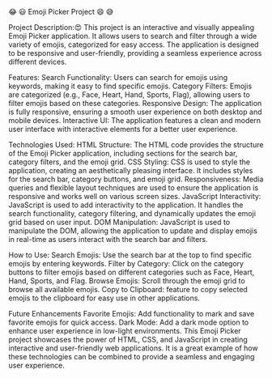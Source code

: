 😂 😃  Emoji Picker Project  😄 😅

Project Description:😍
This project is an interactive and visually appealing Emoji Picker application. It allows users to search and filter through a wide variety of emojis, categorized for easy access. 
The application is designed to be responsive and user-friendly, providing a seamless experience across different devices.

Features:
Search Functionality: Users can search for emojis using keywords, making it easy to find specific emojis.
Category Filters: Emojis are categorized (e.g., Face, Heart, Hand, Sports, Flag), allowing users to filter emojis based on these categories.
Responsive Design: The application is fully responsive, ensuring a smooth user experience on both desktop and mobile devices.
Interactive UI: The application features a clean and modern user interface with interactive elements for a better user experience.

Technologies Used:
HTML
Structure: The HTML code provides the structure of the Emoji Picker application, including sections for the search bar, category filters, and the emoji grid.
CSS
Styling: CSS is used to style the application, creating an aesthetically pleasing interface. It includes styles for the search bar, category buttons, and emoji grid.
Responsiveness: Media queries and flexible layout techniques are used to ensure the application is responsive and works well on various screen sizes.
JavaScript
Interactivity: JavaScript is used to add interactivity to the application. It handles the search functionality, category filtering, and dynamically updates the emoji grid based on user input.
DOM Manipulation: JavaScript is used to manipulate the DOM, allowing the application to update and display emojis in real-time as users interact with the search bar and filters.

How to Use:
Search Emojis: Use the search bar at the top to find specific emojis by entering keywords.
Filter by Category: Click on the category buttons to filter emojis based on different categories such as Face, Heart, Hand, Sports, and Flag.
Browse Emojis: Scroll through the emoji grid to browse all available emojis.
Copy to Clipboard: feature to copy selected emojis to the clipboard for easy use in other applications.

Future Enhancements
Favorite Emojis: Add functionality to mark and save favorite emojis for quick access.
Dark Mode: Add a dark mode option to enhance user experience in low-light environments.
This Emoji Picker project showcases the power of HTML, CSS, and JavaScript in creating interactive and user-friendly web applications. It is a great example of how these technologies can be combined to provide a seamless and engaging user experience.
